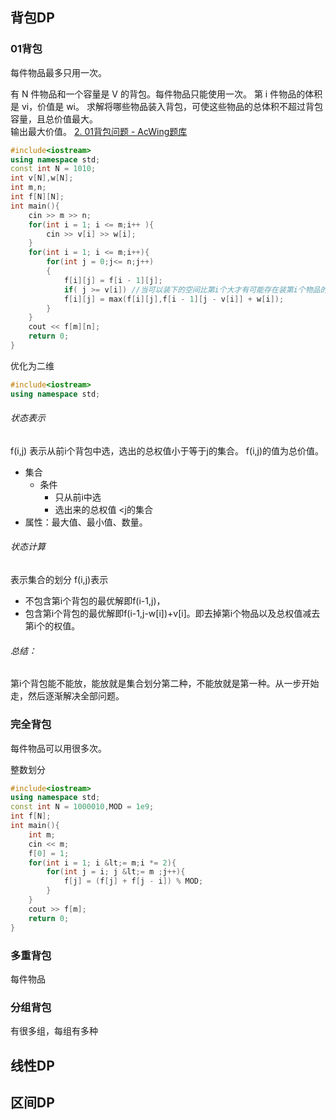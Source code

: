 ## 背包DP
### 01背包
每件物品最多只用一次。

有 N 件物品和一个容量是 V 的背包。每件物品只能使用一次。
第 i 件物品的体积是 vi，价值是 wi。
求解将哪些物品装入背包，可使这些物品的总体积不超过背包容量，且总价值最大。  
输出最大价值。
[2. 01背包问题 - AcWing题库](https://www.acwing.com/problem/content/2/)
```cpp
#include<iostream>
using namespace std;
const int N = 1010;
int v[N],w[N];
int m,n;
int f[N][N];
int main(){
    cin >> m >> n;
    for(int i = 1; i <= m;i++ ){
        cin >> v[i] >> w[i];
    }
    for(int i = 1; i <= m;i++){
        for(int j = 0;j<= n;j++)
        {
            f[i][j] = f[i - 1][j];
            if( j >= v[i]) //当可以装下的空间比第i个大才有可能存在装第i个物品的情况。
            f[i][j] = max(f[i][j],f[i - 1][j - v[i]] + w[i]);
        }
    }
    cout << f[m][n];
    return 0;
}
```
优化为二维
```cpp
#include<iostream>
using namespace std;

```
###### 状态表示
f(i,j)
表示从前i个背包中选，选出的总权值小于等于j的集合。
f(i,j)的值为总价值。
- 集合
	- 条件
		- 只从前i中选
		- 选出来的总权值 <j的集合
- 属性：最大值、最小值、数量。
###### 状态计算
表示集合的划分
f(i,j)表示
- 不包含第i个背包的最优解即f(i-1,j)，
- 包含第i个背包的最优解即f(i-1,j-w\[i])+v\[i]。即去掉第i个物品以及总权值减去第i个的权值。
###### 总结：
第i个背包能不能放，能放就是集合划分第二种，不能放就是第一种。从一步开始走，然后逐渐解决全部问题。




### 完全背包
每件物品可以用很多次。

整数划分
```cpp
#include<iostream>
using namespace std;
const int N = 1000010,MOD = 1e9;
int f[N];
int main(){
    int m;
    cin << m;
    f[0] = 1;
    for(int i = 1; i &lt;= m;i *= 2){
        for(int j = i; j &lt;= m ;j++){
            f[j] = (f[j] + f[j - i]) % MOD;
        }
    }
    cout >> f[m];
    return 0;
}
```
### 多重背包
每件物品
### 分组背包
有很多组，每组有多种
## 线性DP
## 区间DP
